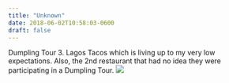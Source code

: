 ```yaml
---
title: "Unknown"
date: 2018-06-02T10:58:03-0600
draft: false
---
```


Dumpling Tour 3\. Lagos Tacos which is living up to my very low expectations. Also, the 2nd restaurant that had no idea they were participating in a Dumpling Tour.
![](/images/2018/89f33b7e75.jpg)

